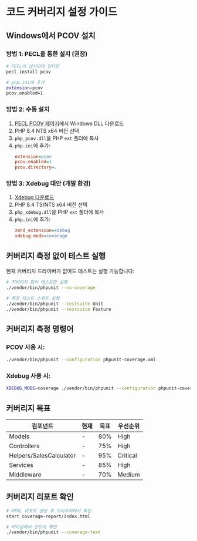 # 코드 커버리지 설정 가이드

## Windows에서 PCOV 설치

### 방법 1: PECL을 통한 설치 (권장)
```bash
# PECL이 설치되어 있다면
pecl install pcov

# php.ini에 추가
extension=pcov
pcov.enabled=1
```

### 방법 2: 수동 설치
1. [PECL PCOV 페이지](https://pecl.php.net/package/pcov)에서 Windows DLL 다운로드
2. PHP 8.4 NTS x64 버전 선택
3. `php_pcov.dll`을 PHP `ext` 폴더에 복사
4. `php.ini`에 추가:
   ```ini
   extension=pcov
   pcov.enabled=1
   pcov.directory=.
   ```

### 방법 3: Xdebug 대안 (개발 환경)
1. [Xdebug 다운로드](https://xdebug.org/download)
2. PHP 8.4 TS/NTS x64 버전 선택
3. `php_xdebug.dll`을 PHP `ext` 폴더에 복사
4. `php.ini`에 추가:
   ```ini
   zend_extension=xdebug
   xdebug.mode=coverage
   ```

## 커버리지 측정 없이 테스트 실행

현재 커버리지 드라이버가 없어도 테스트는 실행 가능합니다:

```bash
# 커버리지 없이 테스트만 실행
./vendor/bin/phpunit --no-coverage

# 특정 테스트 스위트 실행
./vendor/bin/phpunit --testsuite Unit
./vendor/bin/phpunit --testsuite Feature
```

## 커버리지 측정 명령어

### PCOV 사용 시:
```bash
./vendor/bin/phpunit --configuration phpunit-coverage.xml
```

### Xdebug 사용 시:
```bash
XDEBUG_MODE=coverage ./vendor/bin/phpunit --configuration phpunit-coverage.xml
```

## 커버리지 목표

| 컴포넌트 | 현재 | 목표 | 우선순위 |
|---------|------|------|---------|
| Models | - | 80% | High |
| Controllers | - | 75% | High |
| Helpers/SalesCalculator | - | 95% | Critical |
| Services | - | 85% | High |
| Middleware | - | 70% | Medium |

## 커버리지 리포트 확인

```bash
# HTML 리포트 생성 후 브라우저에서 확인
start coverage-report/index.html

# 터미널에서 간단히 확인
./vendor/bin/phpunit --coverage-text
```